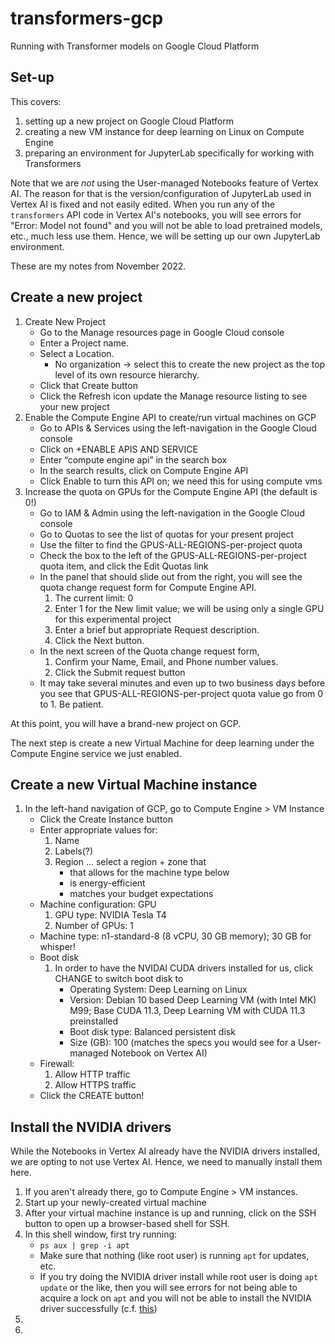 # transformers-gcp

Running with Transformer models on Google Cloud Platform

## Set-up

This covers:
1. setting up a new project on Google Cloud Platform
1. creating a new VM instance for deep learning on Linux on Compute Engine
1. preparing an environment for JupyterLab specifically for working with Transformers

Note that we are _not_ using the User-managed Notebooks feature of Vertex AI. The reason for that is the version/configuration of JupyterLab used in Vertex AI is fixed and not easily edited. When you run any of the `transformers` API code in Vertex AI's notebooks, you will see errors for "Error: Model not found" and you will not be able to load pretrained models, etc., much less use them. Hence, we will be setting up our own JupyterLab environment.

These are my notes from November 2022.

## Create a new project

1. Create New Project
    * Go to the Manage resources page in Google Cloud console
    * Enter a Project name.
    * Select a Location.
        * No organization -> select this to create the new project as the top level of its own resource hierarchy.
    * Click that Create button
    * Click the Refresh icon update the Manage resource listing to see your new project
2. Enable the Compute Engine API to create/run virtual machines on GCP
    * Go to APIs & Services using the left-navigation in the Google Cloud console
    * Click on +ENABLE APIS AND SERVICE
    * Enter “compute engine api” in the search box
    * In the search results, click on Compute Engine API
    * Click Enable to turn this API on; we need this for using compute vms
3. Increase the quota on GPUs for the Compute Engine API (the default is 0!)
    * Go to IAM & Admin using the left-navigation in the Google Cloud console
    * Go to Quotas to see the list of quotas for your present project
    * Use the filter to find the GPUS-ALL-REGIONS-per-project quota
    * Check the box to the left of the GPUS-ALL-REGIONS-per-project quota item, and click the Edit Quotas link
    * In the panel that should slide out from the right, you will see the quota change request form for Compute Engine API. 
        1. The current limit: 0
        2. Enter 1 for the New limit value; we will be using only a single GPU for this experimental project
        3. Enter a brief but appropriate Request description.
        4. Click the Next button.
    * In the next screen of the Quota change request form, 
        1. Confirm your Name, Email, and Phone number values.
        2. Click the Submit request button
    * It may take several minutes and even up to two business days before you see that GPUS-ALL-REGIONS-per-project quota value go from 0 to 1. Be patient.

At this point, you will have a brand-new project on GCP. 

The next step is create a new Virtual Machine for deep learning under the Compute Engine service we just enabled.

## Create a new Virtual Machine instance

1. In the left-hand navigation of GCP, go to Compute Engine > VM Instance
    * Click the Create Instance button
    * Enter appropriate values for:
        1. Name
        1. Labels(?)
        1. Region ... select a region + zone that
           * that allows for the machine type below
           * is energy-efficient
           * matches your budget expectations
    * Machine configuration: GPU
        1. GPU type: NVIDIA Tesla T4
        1. Number of GPUs: 1
    * Machine type: n1-standard-8 (8 vCPU, 30 GB memory); 30 GB for whisper!
    * Boot disk
        1. In order to have the NVIDAI CUDA drivers installed for us, click CHANGE to switch boot disk to 
           * Operating System: Deep Learning on Linux
           * Version: Debian 10 based Deep Learning VM (with Intel MK) M99; Base CUDA 11.3, Deep Learning VM with CUDA 11.3 preinstalled
           * Boot disk type: Balanced persistent disk
           * Size (GB): 100 (matches the specs you would see for a User-managed Notebook on Vertex AI)
    * Firewall:
        1. Allow HTTP traffic
        1. Allow HTTPS traffic
    * Click the CREATE button!

## Install the NVIDIA drivers

While the Notebooks in Vertex AI already have the NVIDIA drivers installed, we are opting to not use Vertex AI. Hence, we need to manually install them here.

1. If you aren't already there, go to Compute Engine > VM instances.
2. Start up your newly-created virtual machine
3. After your virtual machine instance is up and running, click on the SSH button to open up a browser-based shell for SSH.
4. In this shell window, first try running:
    * `ps aux | grep -i apt`
    * Make sure that nothing (like root user) is running `apt` for updates, etc. 
    * If you try doing the NVIDIA driver install while root user is doing `apt update` or the like, then you will see errors for not being able to acquire a lock on `apt` and you will not be able to install the NVIDIA driver successfully (c.f. [this](https://itsfoss.com/could-not-get-lock-error/))
5. 
6. 

